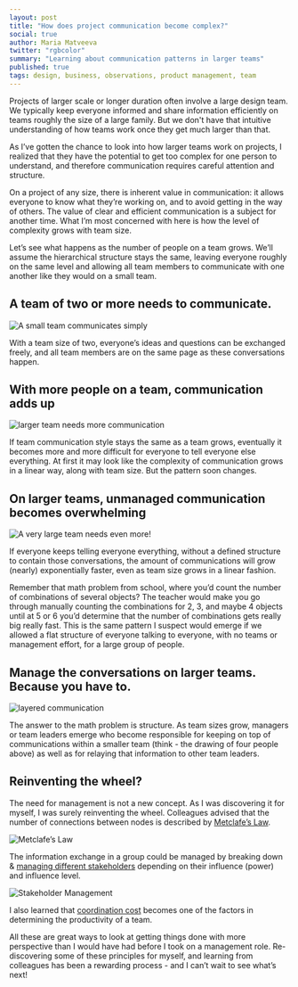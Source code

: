 ```yaml
---
layout: post
title: "How does project communication become complex?"
social: true
author: Maria Matveeva
twitter: "rgbcolor"
summary: "Learning about communication patterns in larger teams"
published: true
tags: design, business, observations, product management, team
---
```



Projects of larger scale or longer duration often involve a large design team. We typically keep everyone informed and share information efficiently on teams roughly the size of a large family. But we don't have that intuitive understanding of how teams work once they get much larger than that. 

As I’ve gotten the chance to look into how larger teams work on projects, I realized that they have the potential to get too complex for one person to understand, and therefore communication requires careful attention and structure.

On a project of any size, there is inherent value in communication: it allows everyone to know what they’re working on, and to avoid getting in the way of others. The value of clear and efficient communication is a subject for another time. What I’m most concerned with here is how the level of complexity grows with team size.

Let’s see what happens as the number of people on a team grows. We’ll assume the hierarchical structure stays the same, leaving everyone roughly on the same level and allowing all team members to communicate with one another like they would on a small team.

## A team of two or more needs to communicate.

![A small team communicates simply](https://i.imgur.com/cj1M4K3.jpg)

With a team size of two, everyone’s ideas and questions can be exchanged freely, and all team members are on the same page as these conversations happen.


## With more people on a team, communication adds up

![larger team needs more communication](https://i.imgur.com/JaKGFon.jpg)

If team communication style stays the same as a team grows, eventually it becomes more and more difficult for everyone to tell everyone else everything. At first it may look like the complexity of communication grows in a linear way, along with team size. But the pattern soon changes. 

## On larger teams, unmanaged communication becomes overwhelming

![A very large team needs even more!](https://i.imgur.com/hSl0xUo.jpg)


If everyone keeps telling everyone everything, without a defined structure to contain those conversations, the amount of communications will grow (nearly) exponentially faster, even as team size grows in a linear fashion.

Remember that math problem from school, where you’d count the number of combinations of several objects? The teacher would make you go through manually counting the combinations for 2, 3, and maybe 4 objects until at 5 or 6 you’d determine that the number of combinations gets really big really fast. This is the same pattern I suspect would emerge if we allowed a flat structure of everyone talking to everyone, with no teams or management effort, for a large group of people. 

## Manage the conversations on larger teams. Because you have to.

![layered communication](https://i.imgur.com/emvoO7J.jpg)

The answer to the math problem is structure. As team sizes grow, managers or team leaders emerge who become responsible for keeping on top of communications within a smaller team (think - the drawing of four people above) as well as for relaying that information to other team leaders. 

## Reinventing the wheel?

The need for management is not a new concept. As I was discovering it for myself, I was surely reinventing the wheel. Colleagues advised that the number of connections between nodes is described by [Metclafe’s Law](https://en.wikipedia.org/wiki/Metcalfe%27s_law).

  
![Metclafe’s Law](https://i.imgur.com/Iv59ich.png)





The information exchange in a group could be managed by breaking down & [managing different stakeholders](https://en.wikipedia.org/wiki/Stakeholder_management) depending on their influence (power) and influence level. 



![Stakeholder Management](https://i.imgur.com/MpNKIY0.png) 



I also learned that [coordination cost](https://blog.bufferapp.com/small-teams-why-startups-often-win-against-google-and-facebook-the-science-behind-why-smaller-teams-get-more-done) becomes one of the factors in determining the productivity of a team.

All these are great ways to look at getting things done with more perspective than I would have had before I took on a management role. Re-discovering some of these principles for myself, and learning from colleagues has been a rewarding process - and I can’t wait to see what’s next!
